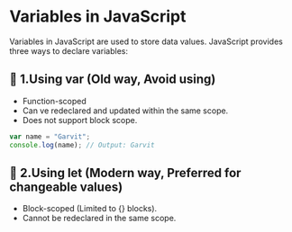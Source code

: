 # Variables in JavaScript
Variables in JavaScript are used to store data values. JavaScript provides three ways to declare variables:

## 🔹 1.Using **var** (Old way, Avoid using)
- Function-scoped
- Can ve redeclared and updated within the same scope.
- Does not support block scope.
```javascript
var name = "Garvit";
console.log(name); // Output: Garvit
```
## 🔹 2.Using **let** (Modern way, Preferred for changeable values)
- Block-scoped (Limited to {} blocks).
- Cannot be redeclared in the same scope.